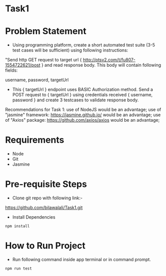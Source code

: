 # Task1

# Problem Statement

 * Using programming platform, create a short automated test suite (3-5 test cases will be sufficient) using following instructions:

"Send http GET request to target url { http://ptsv2.com/t/fu807-1554722621/post } and read response body. This body will contain following fields:

username,
password,
targetUrl

* This { targetUrl } endpoint uses BASIC Authorization method. Send a POST request to { targetUrl } using credentials received { username, password } and create 3 testcases to validate response body.

Recommendations for Task 1: 
use of NodeJS would be an advantage;
use of "jasmine" framework: https://jasmine.github.io/ would be an advantage;
use of "Axios" package: https://github.com/axios/axios would be an advantage;

# Requirements

* Node 
* Git
* Jasmine

# Pre-requisite Steps

* Clone git repo with following link:- 

https://github.com/bilawalali/Task1.git

* Install Dependencies

```
npm install

```

# How to Run Project

* Run following command inside app terminal or in command prompt.

```
npm run test

```